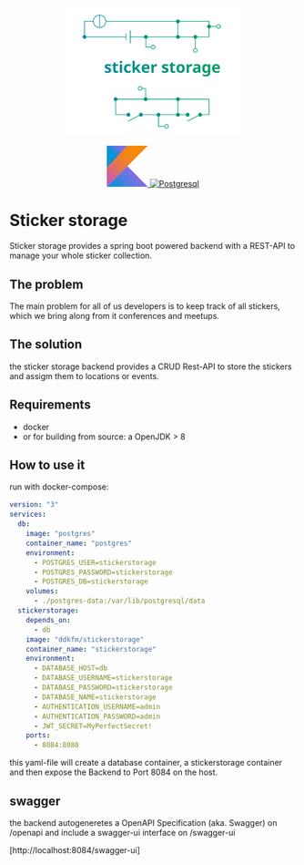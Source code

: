 <p align="center">
  <a href="https://github.com/DDKFM/StickerStorage/">
    <img src="logo.svg" alt="Logo" width="320px">
  </a>
</p>
<p align="center">
  <a href="https://kotlinlang.org/">
    <img src="kotlin.svg" alt="Logo" width=72 height=72>
  </a>
    <a href="">
    <img src="https://wiki.postgresql.org/images/3/30/PostgreSQL_logo.3colors.120x120.png" alt="Postgresql", width="72px"/>
  </a>
</p>

# Sticker storage

Sticker storage provides a spring boot powered backend with a REST-API to manage your whole sticker collection.

## The problem

The main problem for all of us developers is to keep track of all stickers, which we bring along from it conferences and meetups.

## The solution

the sticker storage backend provides a CRUD Rest-API to store the stickers and assigm them to locations or events. 

## Requirements

- docker
- or for building from source: a OpenJDK > 8
## How to use it

run with docker-compose:
```yaml
version: "3"
services:
  db:
    image: "postgres"
    container_name: "postgres"
    environment:
      - POSTGRES_USER=stickerstorage
      - POSTGRES_PASSWORD=stickerstorage
      - POSTGRES_DB=stickerstorage
    volumes:
      - ./postgres-data:/var/lib/postgresql/data
  stickerstorage:
    depends_on:
      - db
    image: "ddkfm/stickerstorage"
    container_name: "stickerstorage"
    environment:
      - DATABASE_HOST=db
      - DATABASE_USERNAME=stickerstorage
      - DATABASE_PASSWORD=stickerstorage
      - DATABASE_NAME=stickerstorage
      - AUTHENTICATION_USERNAME=admin
      - AUTHENTICATION_PASSWORD=admin
      - JWT_SECRET=MyPerfectSecret!
    ports:
      - 8084:8080
 ```
 this yaml-file will create a database container, a stickerstorage container and then expose the Backend to Port 8084 on the host.
 
 ## swagger
 the backend autogeneretes a OpenAPI Specification (aka. Swagger) on /openapi and include a swagger-ui interface on /swagger-ui
 
 [http://localhost:8084/swagger-ui]

